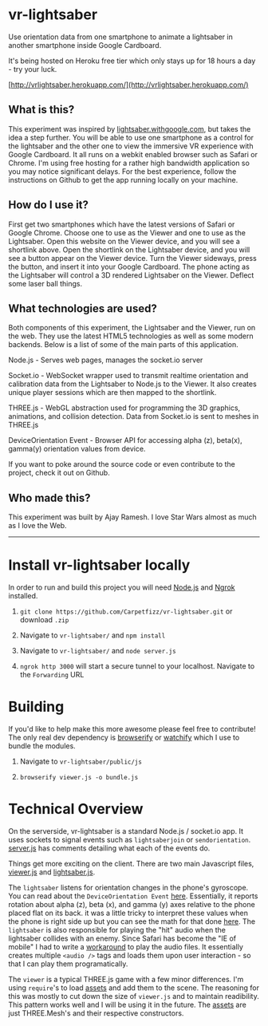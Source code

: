 # vr-lightsaber

Use orientation data from one smartphone to animate a lightsaber in another smartphone inside Google Cardboard.

It's being hosted on Heroku free tier which only stays up for 18 hours a day - try your luck.

[http://vrlightsaber.herokuapp.com/](http://vrlightsaber.herokuapp.com/)

## What is this?

This experiment was inspired by [lightsaber.withgoogle.com](lightsaber.withgoogle.com), but takes the idea a step further. You will be able to use one smartphone as a control for the lightsaber and the other one to view the immersive VR experience with Google Cardboard. It all runs on a webkit enabled browser such as Safari or Chrome. I'm using free hosting for a rather high bandwidth application so you may notice significant delays. For the best experience, follow the instructions on Github to get the app running locally on your machine.

## How do I use it?

First get two smartphones which have the latest versions of Safari or Google Chrome. Choose one to use as the Viewer and one to use as the Lightsaber. Open this website on the Viewer device, and you will see a shortlink above. Open the shortlink on the Lightsaber device, and you will see a button appear on the Viewer device. Turn the Viewer sideways, press the button, and insert it into your Google Cardboard. The phone acting as the Lightsaber will control a 3D rendered Lightsaber on the Viewer. Deflect some laser ball things.

## What technologies are used?

Both components of this experiment, the Lightsaber and the Viewer, run on the web. They use the latest HTML5 technologies as well as some modern backends. Below is a list of some of the main parts of this application.

Node.js - Serves web pages, manages the socket.io server

Socket.io - WebSocket wrapper used to transmit realtime orientation and calibration data from the Lightsaber to Node.js to the Viewer. It also creates unique player sessions which are then mapped to the shortlink.

THREE.js - WebGL abstraction used for programming the 3D graphics, animations, and collision detection. Data from Socket.io is sent to meshes in THREE.js

DeviceOrientation Event - Browser API for accessing alpha (z), beta(x), gamma(y) orientation values from device.

If you want to poke around the source code or even contribute to the project, check it out on Github.

## Who made this?

This experiment was built by Ajay Ramesh. I love Star Wars almost as much as I love the Web.

---

# Install vr-lightsaber locally

In order to run and build this project you will need [Node.js](https://nodejs.org/en/) and [Ngrok](https://ngrok.com/) installed.

1. `git clone https://github.com/Carpetfizz/vr-lightsaber.git` or download `.zip`

2. Navigate to `vr-lightsaber/` and `npm install`

3. Navigate to `vr-lightsaber/` and `node server.js`

4. `ngrok http 3000` will start a secure tunnel to your localhost. Navigate to the `Forwarding` URL

# Building

If you'd like to help make this more awesome please feel free to contribute! The only real dev dependency is [browserify](http://browserify.org/) or [watchify](https://github.com/substack/watchify) which I use to bundle the modules.

1. Navigate to `vr-lightsaber/public/js`

2. `browserify viewer.js -o bundle.js`

# Technical Overview

On the serverside, vr-lightsaber is a standard Node.js / socket.io app. It uses sockets to signal events such as `lightsaberjoin` or `sendorientation`. [server.js](https://github.com/Carpetfizz/vr-lightsaber/blob/master/server.js) has comments detailing what each of the events do.

Things get more exciting on the client. There are two main Javascript files, [viewer.js](https://github.com/Carpetfizz/vr-lightsaber/blob/master/public/js/viewer.js) and [lightsaber.js](https://github.com/Carpetfizz/vr-lightsaber/blob/master/public/js/lightsaber.js). 

The `lightsaber` listens for orientation changes in the phone's gyroscope. You can read about the `DeviceOrientation Event` [here](http://w3c.github.io/deviceorientation/spec-source-orientation.html). Essentially, it reports rotation about alpha (z), beta (x), and gamma (y) axes relative to the phone placed flat on its back. it was a little tricky to interpret these values when the phone is right side up but you can see the math for that done [here](https://github.com/Carpetfizz/vr-lightsaber/blob/master/public/js/viewer.js#L175-L208). The `lightsaber` is also responsible for playing the "hit" audio when the lightsaber collides with an enemy. Since Safari has become the "IE of mobile" I had to write a [workaround](https://github.com/Carpetfizz/vr-lightsaber/blob/master/public/js/lightsaber.js#L45-L72) to play the audio files. It essentially creates multiple `<audio />` tags and loads them upon user interaction - so that I can play them programatically.

The `viewer` is a typical THREE.js game with a few minor differences. I'm using `require`'s to load [assets](https://github.com/Carpetfizz/vr-lightsaber/tree/master/assets) and add them to the scene. The reasoning for this was mostly to cut down the size of `viewer.js` and to maintain readibility. This pattern works well and I will be using it in the future. The [assets](https://github.com/Carpetfizz/vr-lightsaber/tree/master/assets) are just THREE.Mesh's and their respective constructors. 
